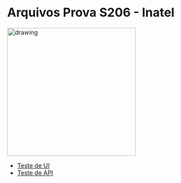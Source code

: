 # Arquivos Prova S206 - Inatel

<img src="https://media0.giphy.com/media/v1.Y2lkPTc5MGI3NjExZjRjazcyaTNxZzA2aWpjbWl3bWN4MGF3MmlsZjRpa2VhMjBncjg2ZyZlcD12MV9pbnRlcm5hbF9naWZfYnlfaWQmY3Q9Zw/Sf1LOalnkACy86RlMq/giphy.webp" alt="drawing" width="300"/>


- [Teste de UI](https://github.com/matheusvhs/ProvaS206/tree/main/Teste%20de%20UI)
- [Teste de API](https://github.com/matheusvhs/ProvaS206/tree/main/Teste%20de%20API)
